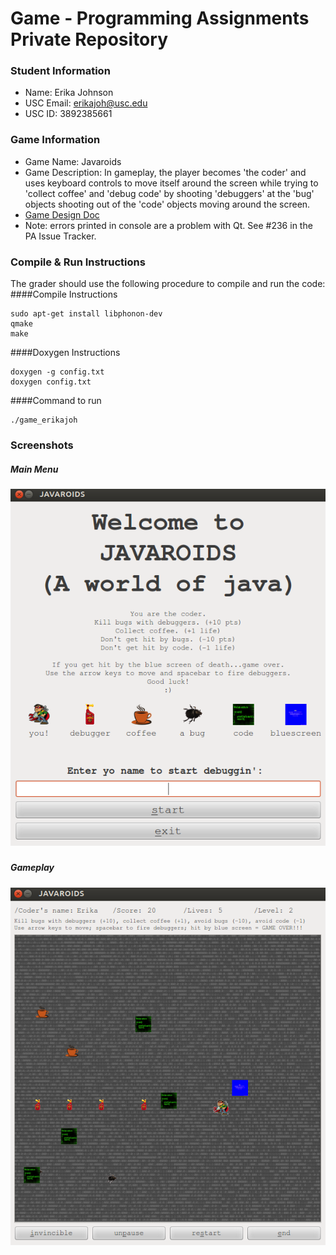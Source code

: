 # Game - Programming Assignments Private Repository
### Student Information
  + Name: Erika Johnson
  + USC Email: erikajoh@usc.edu
  + USC ID: 3892385661

### Game Information
  + Game Name: Javaroids
  + Game Description: In gameplay, the player becomes 'the coder' and uses keyboard controls to move itself around the screen while trying to 'collect coffee' and 'debug code' by shooting 'debuggers' at the 'bug' objects shooting out of the 'code' objects moving around the screen.
  + [Game Design Doc](GameDesignDoc.md)
  + Note: errors printed in console are a problem with Qt. See #236 in the PA Issue Tracker.


### Compile & Run Instructions
The grader should use the following procedure to compile and run the code:
####Compile Instructions
```shell
sudo apt-get install libphonon-dev
qmake
make
```
####Doxygen Instructions
```shell
doxygen -g config.txt
doxygen config.txt
``` 

####Command to run
```shell
./game_erikajoh
```

### Screenshots
##### Main Menu
##### ![mainmenu](/images/mainmenu.png "Main Menu")
##### Gameplay
##### ![javaroids](/images/javaroids.png "Javaroids Gameplay")